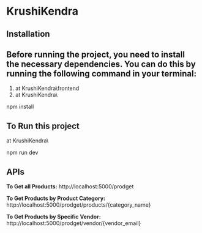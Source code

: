 # KrushiKendra

## Installation

## Before running the project, you need to install the necessary dependencies. You can do this by running the following command in your terminal:

1. at KrushiKendra\frontend
2. at KrushiKendra\

npm install

## To Run this project

at KrushiKendra\

npm run dev


## APIs

**To Get all Products:** http://localhost:5000/prodget

**To Get Products by Product Category:** http://localhost:5000/prodget/products/{category_name}

**To Get Products by Specific Vendor:** http://localhost:5000/prodget/vendor/{vendor_email}
